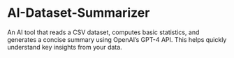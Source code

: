 # AI-Dataset-Summarizer
An AI tool that reads a CSV dataset, computes basic statistics, and generates a concise summary using OpenAI’s GPT-4 API. This helps quickly understand key insights from your data.
